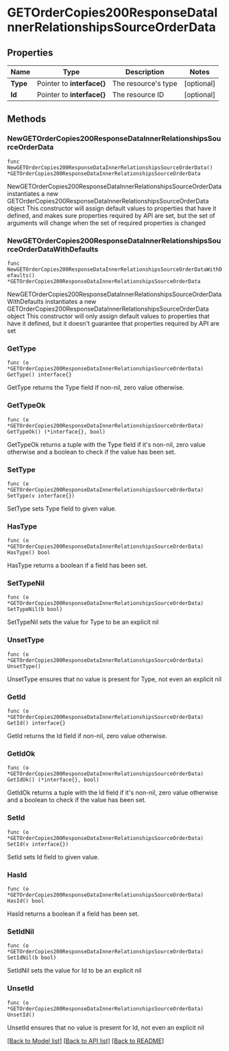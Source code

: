 # GETOrderCopies200ResponseDataInnerRelationshipsSourceOrderData

## Properties

Name | Type | Description | Notes
------------ | ------------- | ------------- | -------------
**Type** | Pointer to **interface{}** | The resource&#39;s type | [optional] 
**Id** | Pointer to **interface{}** | The resource ID | [optional] 

## Methods

### NewGETOrderCopies200ResponseDataInnerRelationshipsSourceOrderData

`func NewGETOrderCopies200ResponseDataInnerRelationshipsSourceOrderData() *GETOrderCopies200ResponseDataInnerRelationshipsSourceOrderData`

NewGETOrderCopies200ResponseDataInnerRelationshipsSourceOrderData instantiates a new GETOrderCopies200ResponseDataInnerRelationshipsSourceOrderData object
This constructor will assign default values to properties that have it defined,
and makes sure properties required by API are set, but the set of arguments
will change when the set of required properties is changed

### NewGETOrderCopies200ResponseDataInnerRelationshipsSourceOrderDataWithDefaults

`func NewGETOrderCopies200ResponseDataInnerRelationshipsSourceOrderDataWithDefaults() *GETOrderCopies200ResponseDataInnerRelationshipsSourceOrderData`

NewGETOrderCopies200ResponseDataInnerRelationshipsSourceOrderDataWithDefaults instantiates a new GETOrderCopies200ResponseDataInnerRelationshipsSourceOrderData object
This constructor will only assign default values to properties that have it defined,
but it doesn't guarantee that properties required by API are set

### GetType

`func (o *GETOrderCopies200ResponseDataInnerRelationshipsSourceOrderData) GetType() interface{}`

GetType returns the Type field if non-nil, zero value otherwise.

### GetTypeOk

`func (o *GETOrderCopies200ResponseDataInnerRelationshipsSourceOrderData) GetTypeOk() (*interface{}, bool)`

GetTypeOk returns a tuple with the Type field if it's non-nil, zero value otherwise
and a boolean to check if the value has been set.

### SetType

`func (o *GETOrderCopies200ResponseDataInnerRelationshipsSourceOrderData) SetType(v interface{})`

SetType sets Type field to given value.

### HasType

`func (o *GETOrderCopies200ResponseDataInnerRelationshipsSourceOrderData) HasType() bool`

HasType returns a boolean if a field has been set.

### SetTypeNil

`func (o *GETOrderCopies200ResponseDataInnerRelationshipsSourceOrderData) SetTypeNil(b bool)`

 SetTypeNil sets the value for Type to be an explicit nil

### UnsetType
`func (o *GETOrderCopies200ResponseDataInnerRelationshipsSourceOrderData) UnsetType()`

UnsetType ensures that no value is present for Type, not even an explicit nil
### GetId

`func (o *GETOrderCopies200ResponseDataInnerRelationshipsSourceOrderData) GetId() interface{}`

GetId returns the Id field if non-nil, zero value otherwise.

### GetIdOk

`func (o *GETOrderCopies200ResponseDataInnerRelationshipsSourceOrderData) GetIdOk() (*interface{}, bool)`

GetIdOk returns a tuple with the Id field if it's non-nil, zero value otherwise
and a boolean to check if the value has been set.

### SetId

`func (o *GETOrderCopies200ResponseDataInnerRelationshipsSourceOrderData) SetId(v interface{})`

SetId sets Id field to given value.

### HasId

`func (o *GETOrderCopies200ResponseDataInnerRelationshipsSourceOrderData) HasId() bool`

HasId returns a boolean if a field has been set.

### SetIdNil

`func (o *GETOrderCopies200ResponseDataInnerRelationshipsSourceOrderData) SetIdNil(b bool)`

 SetIdNil sets the value for Id to be an explicit nil

### UnsetId
`func (o *GETOrderCopies200ResponseDataInnerRelationshipsSourceOrderData) UnsetId()`

UnsetId ensures that no value is present for Id, not even an explicit nil

[[Back to Model list]](../README.md#documentation-for-models) [[Back to API list]](../README.md#documentation-for-api-endpoints) [[Back to README]](../README.md)


